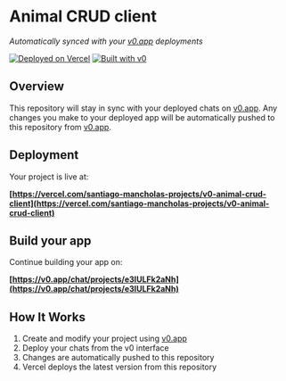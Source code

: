 # Animal CRUD client

*Automatically synced with your [v0.app](https://v0.app) deployments*

[![Deployed on Vercel](https://img.shields.io/badge/Deployed%20on-Vercel-black?style=for-the-badge&logo=vercel)](https://vercel.com/santiago-mancholas-projects/v0-animal-crud-client)
[![Built with v0](https://img.shields.io/badge/Built%20with-v0.app-black?style=for-the-badge)](https://v0.app/chat/projects/e3lULFk2aNh)

## Overview

This repository will stay in sync with your deployed chats on [v0.app](https://v0.app).
Any changes you make to your deployed app will be automatically pushed to this repository from [v0.app](https://v0.app).

## Deployment

Your project is live at:

**[https://vercel.com/santiago-mancholas-projects/v0-animal-crud-client](https://vercel.com/santiago-mancholas-projects/v0-animal-crud-client)**

## Build your app

Continue building your app on:

**[https://v0.app/chat/projects/e3lULFk2aNh](https://v0.app/chat/projects/e3lULFk2aNh)**

## How It Works

1. Create and modify your project using [v0.app](https://v0.app)
2. Deploy your chats from the v0 interface
3. Changes are automatically pushed to this repository
4. Vercel deploys the latest version from this repository
